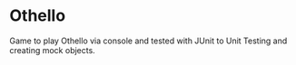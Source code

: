 # Othello

Game to play Othello via console and tested with JUnit to Unit Testing and creating mock objects.
